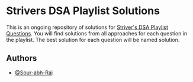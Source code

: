 
# Strivers DSA Playlist Solutions

This is an ongoing repository of solutions for [Striver's DSA Playlist Questions](https://takeuforward.org/array/top-array-interview-questions-structured-path-with-video-solutions). You will find solutions from all approaches for each question in the playlist. The best solution for each question will be named solution.



## Authors

- [@Sour-abh-Raj](https://www.github.com/Sour-abh-Raj)

